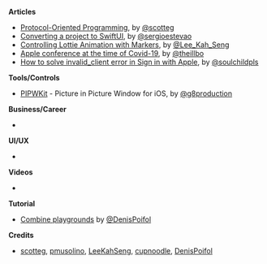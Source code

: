 
**Articles**

* [Protocol-Oriented Programming](https://scotteg.github.io/protocol-oriented-programming), by [@scotteg](https://twitter.com/scotteg)
* [Converting a project to SwiftUI](https://sergioestevao.com/2020/04/13/converting-a-project-to-swiftui/), by [@sergioestevao](https://twitter.com/sergioestevao)
* [Controlling Lottie Animation with Markers](https://swiftsenpai.com/development/lottie-animation-markers/), by [@Lee_Kah_Seng](https://twitter.com/Lee_Kah_Seng)
* [Apple conference at the time of Covid-19](https://swiftandpizza.com/apple-conference-at-the-time-of-covid-19/), by [@theillbo](https://twitter.com/theillbo)
* [How to solve invalid_client error in Sign in with Apple](https://fluffy.es/how-to-solve-invalid_client-error-in-sign-in-with-apple/), by [@soulchildpls](https://twitter.com/soulchildpls)

**Tools/Controls**

* [PIPWKit](https://github.com/nexor-it/PIPWKit) - Picture in Picture Window for iOS, by [@g8production](https://twitter.com/g8production)

**Business/Career**

* 

**UI/UX**

*

**Videos**

* 

**Tutorial**

* [Combine playgrounds](https://github.com/denisPoifol/CombinePlaygrounds) by
[@DenisPoifol](https://twitter.com/DenisPoifol)

**Credits**

* [scotteg](https://github.com/scotteg), [pmusolino](https://github.com/pmusolino), [LeeKahSeng](https://github.com/LeeKahSeng), [cupnoodle](https://github.com/cupnoodle), [DenisPoifol](https://github.com/denisPoifol)
